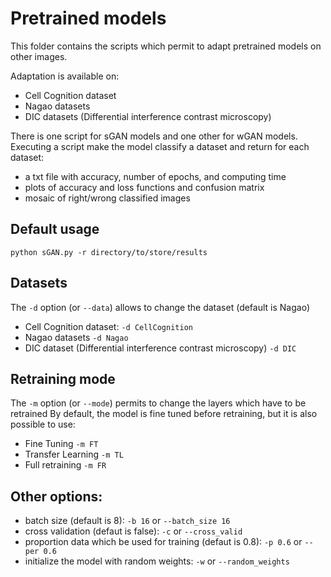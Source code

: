 # Pretrained models

This folder contains the scripts which permit to adapt pretrained models on other images.

Adaptation is available on:
- Cell Cognition dataset
- Nagao datasets
- DIC datasets (Differential interference contrast microscopy)

There is one script for sGAN models and one other for wGAN models.
Executing a script make the model classify a dataset and return for each dataset:
- a txt file with accuracy, number of epochs, and computing time
- plots of accuracy and loss functions and confusion matrix
- mosaic of right/wrong classified images

## Default usage
```
python sGAN.py -r directory/to/store/results
```

## Datasets
The `-d` option (or `--data`) allows to change the dataset (default is Nagao)
- Cell Cognition dataset: `-d CellCognition`
- Nagao datasets `-d Nagao`
- DIC dataset (Differential interference contrast microscopy) `-d DIC`

## Retraining mode

The `-m` option (or `--mode`) permits to change the layers which have to be retrained
By default, the model is fine tuned before retraining, but it is also possible to use:
- Fine Tuning `-m FT`
- Transfer Learning `-m TL` 
- Full retraining `-m FR` 

## Other options:
- batch size (default is 8): `-b 16` or `--batch_size 16`
- cross validation (defaut is false): `-c` or `--cross_valid`
- proportion data which be used for training (defaut is 0.8): `-p 0.6` or `--per 0.6`
- initialize the model with random weights: `-w` or `--random_weights`
